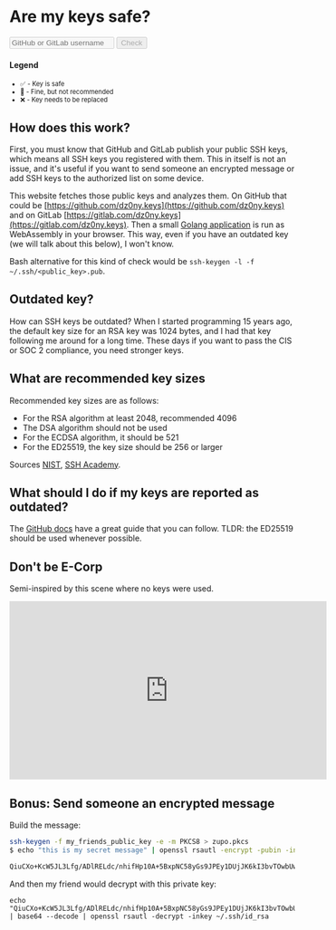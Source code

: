 # Are my keys safe?

<script defer data-domain="aremykeyssafe.com" src="https://plausible.io/js/plausible.js"></script>
<script src="/wasm/go.js?{{ site.time | date: '%s%N' }}"></script>

<p class="search-api">
  <input placeholder="GitHub or GitLab username" id="handle" disabled name="handle" type="text" />
  <button disabled id="check" value="Check">Check</button>
</p>
<ul id="results"></ul>
<p class="searching" style="display:none;">Fetching information...</p>
<h4>Legend</h4>
<ul id="legend" style="font-size: 80%">
<li>✅ - Key is safe</li>
<li>🍄 - Fine, but not recommended</li>
<li>❌ - Key needs to be replaced</li>
</ul>

## How does this work?

First, you must know that GitHub and GitLab publish your public SSH keys, which means all SSH keys you registered with them. This in itself is not an issue, and it's useful if you want to send someone an encrypted message or add SSH keys to the authorized list on some device. 

This website fetches those public keys and analyzes them. On GitHub that could be [https://github.com/dz0ny.keys](https://github.com/dz0ny.keys) and on GitLab [https://gitlab.com/dz0ny.keys](https://gitlab.com/dz0ny.keys). Then a small [Golang application](https://github.com/paretosecurity/aremykeyssafe/blob/wasm/main.go) is run as WebAssembly in your browser. This way, even if you have an outdated key (we will talk about this below), I won't know.

Bash alternative for this kind of check would be `ssh-keygen -l -f ~/.ssh/<public_key>.pub`.

## Outdated key?

How can SSH keys be outdated? When I started programming 15 years ago, the default key size for an RSA key was 1024 bytes, and I had that key following me around for a long time. These days if you want to pass the CIS or SOC 2 compliance, you need stronger keys. 

## What are recommended key sizes

Recommended key sizes are as follows:

- For the RSA algorithm at least 2048, recommended 4096
- The DSA algorithm should not be used
- For the ECDSA algorithm, it should be 521
- For the ED25519, the key size should be 256 or larger

Sources [NIST](https://nvlpubs.nist.gov/nistpubs/specialpublications/nist.sp.800-57pt3r1.pdf), [SSH Academy](https://www.ssh.com/academy/ssh/keygen#choosing-an-algorithm-and-key-size).

## What should I do if my keys are reported as outdated? 

The [GitHub docs](https://docs.github.com/en/authentication/connecting-to-github-with-ssh/generating-a-new-ssh-key-and-adding-it-to-the-ssh-agent) have a great guide that you can follow. TLDR: the ED25519 should be used whenever possible.

## Don't be E-Corp

Semi-inspired by this scene where no keys were used. 

<iframe width="560" height="315" src="https://www.youtube-nocookie.com/embed/T4w6rloFpCI" title="YouTube video player" frameborder="0" allow="accelerometer; autoplay; clipboard-write; encrypted-media; gyroscope; picture-in-picture" allowfullscreen></iframe>

## Bonus: Send someone an encrypted message

Build the message:
```bash
ssh-keygen -f my_friends_public_key -e -m PKCS8 > zupo.pkcs
$ echo "this is my secret message" | openssl rsautl -encrypt -pubin -inkey zupo.pkcs | base64

QiuCXo+KcW5JL3Lfg/ADlRELdc/nhifHp10A+5BxpNC58yGs9JPEy1DUjJK6kI3bvTOwbUwMMk+LJOMh+Xy+96kn59kYoU+AU4zfl5LGVQ2qJZJuBTwZySt4HTXWZhaK/VWXE65QU6k/beS6PW3/2nq0W5sM0tINy/hinto7sNqsHZTC38xlSckge48E5UoPnCujKJV84YmykZPoXm/nGB5TvQ1kORSrsha3Q0YRgAcMFrARDrBhnVa1Yt8sXOQGMrYx8giWUeiD0CYyl97Cbdle2CdUsnC5cJCkV9f7fMdFOJseaOX+RIa06kiMiQAbtrT7xUHBZ7E6b8J56lvYeg==
```

And then my friend would decrypt with this private key:

```shell
echo "QiuCXo+KcW5JL3Lfg/ADlRELdc/nhifHp10A+5BxpNC58yGs9JPEy1DUjJK6kI3bvTOwbUwMMk+LJOMh+Xy+96kn59kYoU+AU4zfl5LGVQ2qJZJuBTwZySt4HTXWZhaK/VWXE65QU6k/beS6PW3/2nq0W5sM0tINy/hinto7sNqsHZTC38xlSckge48E5UoPnCujKJV84YmykZPoXm/nGB5TvQ1kORSrsha3Q0YRgAcMFrARDrBhnVa1Yt8sXOQGMrYx8giWUeiD0CYyl97Cbdle2CdUsnC5cJCkV9f7fMdFOJseaOX+RIa06kiMiQAbtrT7xUHBZ7E6b8J56lvYeg==" | base64 --decode | openssl rsautl -decrypt -inkey ~/.ssh/id_rsa
```

<script src="/assets/js/main.js?{{ site.time | date: '%s%N' }}"></script>

<template id="result">
<li><span id="status"></span> <a href="#" id="source"></a> key <small id="key"></small> with size <strong id="size"></strong></li>
</template>

<template id="no-result">
<li>No supported keys were found on <span id="source"></span>.</li>
</template>